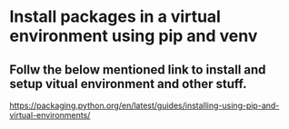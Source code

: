 # Install packages in a virtual environment using pip and venv

## Follw the below mentioned link to install and setup vitual environment and other stuff.
 https://packaging.python.org/en/latest/guides/installing-using-pip-and-virtual-environments/